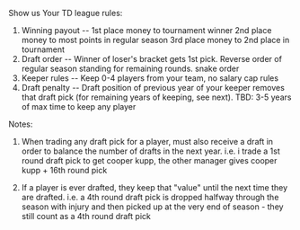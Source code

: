 Show us Your TD league rules:
1. Winning payout --
    1st place money to tournament winner
    2nd place money to most points in regular season
    3rd place money to 2nd place in tournament
2. Draft order -- 
    Winner of loser's bracket gets 1st pick. Reverse order of regular season standing for remaining rounds. snake order
3. Keeper rules --
    Keep 0-4 players from your team, no salary cap rules
3. Draft penalty --
    Draft position of previous year of your keeper removes that draft pick (for remaining years of keeping, see next).
    TBD: 3-5 years of max time to keep any player
    
Notes:
1. When trading any draft pick for a player, must also receive a draft in order to balance the number of drafts in the next year. i.e. i trade a 1st round draft pick to get cooper kupp, the other manager gives cooper kupp + 16th round pick

2. If a player is ever drafted, they keep that "value" until the next time they are drafted. i.e. a 4th round draft pick is dropped halfway through the season with injury and then picked up at the very end of season - they still count as a 4th round draft pick
